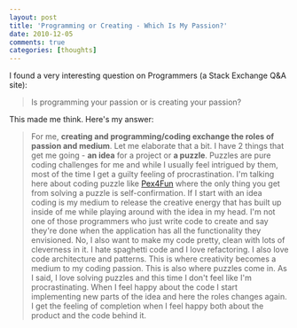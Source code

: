 ```yaml
---
layout: post
title: 'Programming or Creating - Which Is My Passion?'
date: 2010-12-05
comments: true
categories: [thoughts]
---
```


I found a very interesting question on Programmers (a Stack Exchange Q&A site):

> Is programming your passion or is creating your passion?

This made me think. Here's my answer:

> For me, **creating and programming/coding exchange the roles of passion and medium**.
> Let me elaborate that a bit. I have 2 things that get me going - **an idea** for a project or <strong>a puzzle</strong>.
> Puzzles are pure coding challenges for me and while I usually feel intrigued by them, most of the time I get a guilty feeling of procrastination. I'm talking here about coding puzzle like [Pex4Fun][p4f] where the only thing you get from solving a puzzle is self-confirmation.
> If I start with an idea coding is my medium to release the creative energy that has built up inside of me while playing around with the idea in my head. I'm not one of those programmers who just write code to create and say they're done when the application has all the functionality they envisioned. No, I also want to make my code pretty, clean with lots of cleverness in it. I hate spaghetti code and I love refactoring. I also love code architecture and patterns. This is where creativity becomes a medium to my coding passion. This is also where puzzles come in. As I said, I love solving puzzles and this time I don't feel like I'm procrastinating. When I feel happy about the code I start implementing new parts of the idea and here the roles changes again. I get the feeling of completion when I feel happy both about the product and the code behind it.

[p4f]: http://www.pex4fun.com/ 'Pex4Fun'

